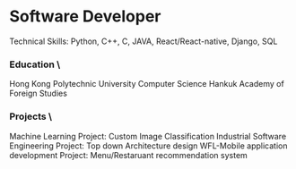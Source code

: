 # Software Developer

Technical Skills: Python, C++, C, JAVA, React/React-native, Django, SQL


### Education  \
Hong Kong Polytechnic University Computer Science 
Hankuk Academy of Foreign Studies 


### Projects  \
Machine Learning Project: Custom Image Classification 
Industrial Software Engineering Project: Top down Architecture design
WFL-Mobile application development Project: Menu/Restaruant recommendation system


